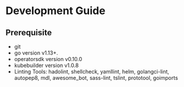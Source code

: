 # Development Guide

## Prerequisite

- git
- go version v1.13+.
- operatorsdk version v0.10.0
- kubebuilder version v1.0.8
- Linting Tools: hadolint, shellcheck, yamllint, helm, golangci-lint, autopep8, mdl, awesome_bot, sass-lint, tslint, prototool, goimports

